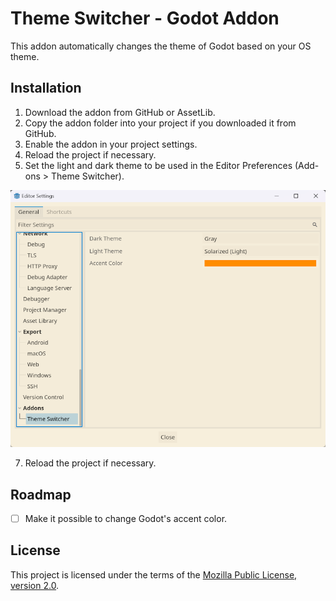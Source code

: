 # Theme Switcher - Godot Addon

This addon automatically changes the theme of Godot based on your OS theme.

## Installation

1. Download the addon from GitHub or AssetLib.
2. Copy the addon folder into your project if you downloaded it from GitHub.
4. Enable the addon in your project settings.
5. Reload the project if necessary.
6. Set the light and dark theme to be used in the Editor Preferences (Add-ons > Theme Switcher).

![](readme\picture.png)

7. Reload the project if necessary.

## Roadmap

- [ ] Make it possible to change Godot's accent color.

## License

This project is licensed under the terms of the [Mozilla Public License, version 2.0](https://www.mozilla.org/en-US/MPL/2.0/).
